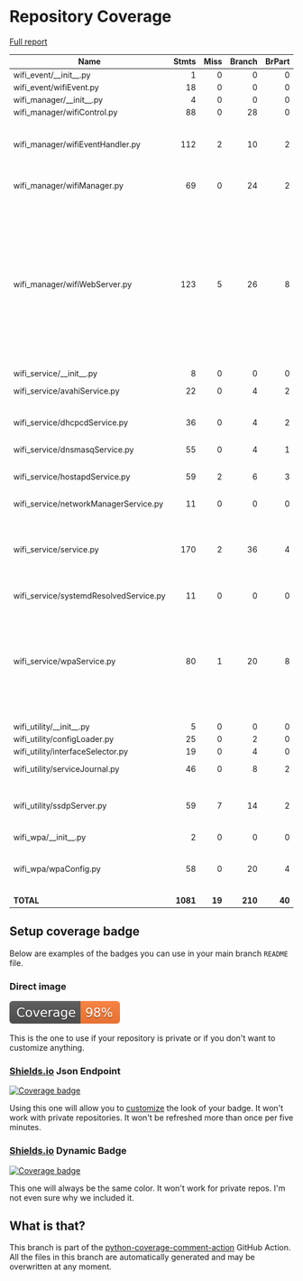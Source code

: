 # Repository Coverage

[Full report](https://htmlpreview.github.io/?https://github.com/EffectiveRange/wifi-manager/blob/python-coverage-comment-action-data/htmlcov/index.html)

| Name                                    |    Stmts |     Miss |   Branch |   BrPart |   Cover |   Missing |
|---------------------------------------- | -------: | -------: | -------: | -------: | ------: | --------: |
| wifi\_event/\_\_init\_\_.py             |        1 |        0 |        0 |        0 |    100% |           |
| wifi\_event/wifiEvent.py                |       18 |        0 |        0 |        0 |    100% |           |
| wifi\_manager/\_\_init\_\_.py           |        4 |        0 |        0 |        0 |    100% |           |
| wifi\_manager/wifiControl.py            |       88 |        0 |       28 |        0 |    100% |           |
| wifi\_manager/wifiEventHandler.py       |      112 |        2 |       10 |        2 |     97% |88-90, 159->exit, 162->exit |
| wifi\_manager/wifiManager.py            |       69 |        0 |       24 |        2 |     98% |48->50, 95->exit |
| wifi\_manager/wifiWebServer.py          |      123 |        5 |       26 |        8 |     91% |61->60, 80-82, 89-90, 101->103, 102->101, 103->102, 130->129, 141->140, 151->150, 173->172 |
| wifi\_service/\_\_init\_\_.py           |        8 |        0 |        0 |        0 |    100% |           |
| wifi\_service/avahiService.py           |       22 |        0 |        4 |        2 |     92% |40->44, 41->40 |
| wifi\_service/dhcpcdService.py          |       36 |        0 |        4 |        2 |     95% |55->exit, 56->exit |
| wifi\_service/dnsmasqService.py         |       55 |        0 |        4 |        1 |     98% |    93->98 |
| wifi\_service/hostapdService.py         |       59 |        2 |        6 |        3 |     92% |26->25, 30, 80, 102->exit |
| wifi\_service/networkManagerService.py  |       11 |        0 |        0 |        0 |    100% |           |
| wifi\_service/service.py                |      170 |        2 |       36 |        4 |     97% |121, 154->157, 166, 189->exit, 204->exit |
| wifi\_service/systemdResolvedService.py |       11 |        0 |        0 |        0 |    100% |           |
| wifi\_service/wpaService.py             |       80 |        1 |       20 |        8 |     91% |32->31, 36, 97->103, 98->97, 110->exit, 112->exit, 125->127, 127->129 |
| wifi\_utility/\_\_init\_\_.py           |        5 |        0 |        0 |        0 |    100% |           |
| wifi\_utility/configLoader.py           |       25 |        0 |        2 |        0 |    100% |           |
| wifi\_utility/interfaceSelector.py      |       19 |        0 |        4 |        0 |    100% |           |
| wifi\_utility/serviceJournal.py         |       46 |        0 |        8 |        2 |     96% |28->27, 62->67 |
| wifi\_utility/ssdpServer.py             |       59 |        7 |       14 |        2 |     85% |31->30, 34-39, 87->exit, 89-90 |
| wifi\_wpa/\_\_init\_\_.py               |        2 |        0 |        0 |        0 |    100% |           |
| wifi\_wpa/wpaConfig.py                  |       58 |        0 |       20 |        4 |     95% |54->57, 63->58, 88->exit, 89->88 |
|                               **TOTAL** | **1081** |   **19** |  **210** |   **40** | **95%** |           |


## Setup coverage badge

Below are examples of the badges you can use in your main branch `README` file.

### Direct image

[![Coverage badge](https://raw.githubusercontent.com/EffectiveRange/wifi-manager/python-coverage-comment-action-data/badge.svg)](https://htmlpreview.github.io/?https://github.com/EffectiveRange/wifi-manager/blob/python-coverage-comment-action-data/htmlcov/index.html)

This is the one to use if your repository is private or if you don't want to customize anything.

### [Shields.io](https://shields.io) Json Endpoint

[![Coverage badge](https://img.shields.io/endpoint?url=https://raw.githubusercontent.com/EffectiveRange/wifi-manager/python-coverage-comment-action-data/endpoint.json)](https://htmlpreview.github.io/?https://github.com/EffectiveRange/wifi-manager/blob/python-coverage-comment-action-data/htmlcov/index.html)

Using this one will allow you to [customize](https://shields.io/endpoint) the look of your badge.
It won't work with private repositories. It won't be refreshed more than once per five minutes.

### [Shields.io](https://shields.io) Dynamic Badge

[![Coverage badge](https://img.shields.io/badge/dynamic/json?color=brightgreen&label=coverage&query=%24.message&url=https%3A%2F%2Fraw.githubusercontent.com%2FEffectiveRange%2Fwifi-manager%2Fpython-coverage-comment-action-data%2Fendpoint.json)](https://htmlpreview.github.io/?https://github.com/EffectiveRange/wifi-manager/blob/python-coverage-comment-action-data/htmlcov/index.html)

This one will always be the same color. It won't work for private repos. I'm not even sure why we included it.

## What is that?

This branch is part of the
[python-coverage-comment-action](https://github.com/marketplace/actions/python-coverage-comment)
GitHub Action. All the files in this branch are automatically generated and may be
overwritten at any moment.